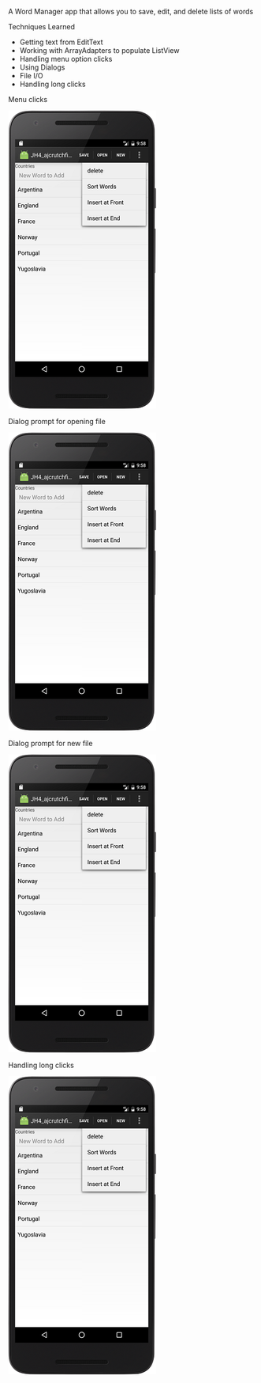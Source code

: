 A Word Manager app that allows you to save, edit, and delete lists of words

Techniques Learned
* Getting text from EditText
* Working with ArrayAdapters to populate ListView
* Handling menu option clicks
* Using Dialogs
* File I/O
* Handling long clicks


Menu clicks

![Alt text](screenshots/screen_1.png?raw=true)


Dialog prompt for opening file

![Alt text](screenshots/screen_1.png?raw=true)


Dialog prompt for new file

![Alt text](screenshots/screen_1.png?raw=true)


Handling long clicks

![Alt text](screenshots/screen_1.png?raw=true)
